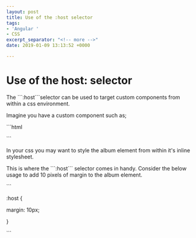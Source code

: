 ```yaml
---
layout: post
title: Use of the :host selector
tags:
- 'Angular '
- CSS
excerpt_separator: "<!-- more -->"
date: 2019-01-09 13:13:52 +0000

---
```

# Use of the host: selector

The \`\`\`:host\`\`\`selector can be used to target custom components from within a css environment. 

Imagine you have a custom component such as;

\`\`\`html

<album></album>

\`\`\`

In your css you may want to style the album element from within it's inline stylesheet. 

This is where the \`\`\`:host\`\`\` selector comes in handy. Consider the below usage to add 10 pixels of margin to the album element.

\`\`\`

:host {

  margin: 10px;

}

\`\`\`
